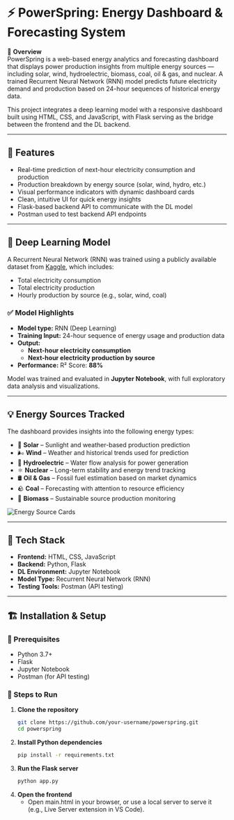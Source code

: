 # ⚡ PowerSpring: Energy Dashboard & Forecasting System

📌 **Overview**  
PowerSpring is a web-based energy analytics and forecasting dashboard that displays power production insights from multiple energy sources — including solar, wind, hydroelectric, biomass, coal, oil & gas, and nuclear. A trained Recurrent Neural Network (RNN) model predicts future electricity demand and production based on 24-hour sequences of historical energy data.

This project integrates a deep learning model with a responsive dashboard built using HTML, CSS, and JavaScript, with Flask serving as the bridge between the frontend and the DL backend.

---

## 🚀 Features

- Real-time prediction of next-hour electricity consumption and production
- Production breakdown by energy source (solar, wind, hydro, etc.)
- Visual performance indicators with dynamic dashboard cards
- Clean, intuitive UI for quick energy insights
- Flask-based backend API to communicate with the DL model
- Postman used to test backend API endpoints

---

## 🧠 Deep Learning Model

A Recurrent Neural Network (RNN) was trained using a publicly available dataset from [Kaggle](https://www.kaggle.com/code/marianadeem755/forecasting-electricity-by-hour-rnn-vs-lstm), which includes:

- Total electricity consumption
- Total electricity production
- Hourly production by source (e.g., solar, wind, coal)

### ✅ Model Highlights

- **Model type:** RNN (Deep Learning)
- **Training Input:** 24-hour sequence of energy usage and production data
- **Output:**  
  - **Next-hour electricity consumption**
  - **Next-hour electricity production by source**
- **Performance:** R² Score: **88%**

Model was trained and evaluated in **Jupyter Notebook**, with full exploratory data analysis and visualizations.

---

## 💡 Energy Sources Tracked

The dashboard provides insights into the following energy types:

- 🔆 **Solar** – Sunlight and weather-based production prediction  
- 🌬️ **Wind** – Weather and historical trends used for prediction  
- 🌊 **Hydroelectric** – Water flow analysis for power generation  
- ⚛ **Nuclear** – Long-term stability and energy trend tracking  
- 🛢 **Oil & Gas** – Fossil fuel estimation based on market dynamics  
- 🪨 **Coal** – Forecasting with attention to resource efficiency  
- 🌱 **Biomass** – Sustainable source production monitoring  

![Energy Source Cards](./image.png)

---

## 🧰 Tech Stack

- **Frontend:** HTML, CSS, JavaScript
- **Backend:** Python, Flask
- **DL Environment:** Jupyter Notebook
- **Model Type:** Recurrent Neural Network (RNN)
- **Testing Tools:** Postman (API testing)

---

## 🏗 Installation & Setup

### 🔧 Prerequisites

- Python 3.7+
- Flask
- Jupyter Notebook
- Postman (for API testing)

### 🚀 Steps to Run

1. **Clone the repository**
   ```bash
   git clone https://github.com/your-username/powerspring.git
   cd powerspring

2. **Install Python dependencies**
   ```bash
   pip install -r requirements.txt

3. **Run the Flask server**
   ```bash
   python app.py

4. **Open the frontend**
   - Open main.html in your browser, or use a local server to serve it (e.g., Live Server extension in VS Code).

